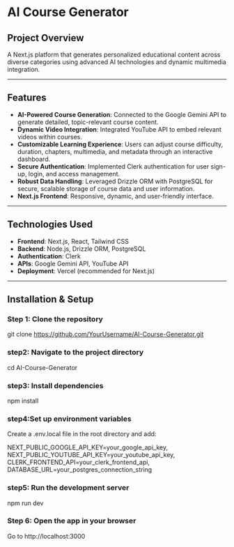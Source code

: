 # AI Course Generator

## Project Overview
A Next.js platform that generates personalized educational content across diverse categories using advanced AI technologies and dynamic multimedia integration.

---

## Features
- **AI-Powered Course Generation**: Connected to the Google Gemini API to generate detailed, topic-relevant course content.
- **Dynamic Video Integration**: Integrated YouTube API to embed relevant videos within courses.
- **Customizable Learning Experience**: Users can adjust course difficulty, duration, chapters, multimedia, and metadata through an interactive dashboard.
- **Secure Authentication**: Implemented Clerk authentication for user sign-up, login, and access management.
- **Robust Data Handling**: Leveraged Drizzle ORM with PostgreSQL for secure, scalable storage of course data and user information.
- **Next.js Frontend**: Responsive, dynamic, and user-friendly interface.

---

## Technologies Used
- **Frontend**: Next.js, React, Tailwind CSS
- **Backend**: Node.js, Drizzle ORM, PostgreSQL
- **Authentication**: Clerk
- **APIs**: Google Gemini API, YouTube API
- **Deployment**: Vercel (recommended for Next.js)

---
## Installation & Setup

### Step 1: Clone the repository

git clone https://github.com/YourUsername/AI-Course-Generator.git
### step2: Navigate to the project directory

cd AI-Course-Generator
### step3: Install dependencies

npm install
### step4:Set up environment variables

Create a .env.local file in the root directory and add:

NEXT_PUBLIC_GOOGLE_API_KEY=your_google_api_key,
NEXT_PUBLIC_YOUTUBE_API_KEY=your_youtube_api_key,
CLERK_FRONTEND_API=your_clerk_frontend_api,
DATABASE_URL=your_postgres_connection_string

### step5: Run the development server

npm run dev
### Step 6: Open the app in your browser

Go to http://localhost:3000
